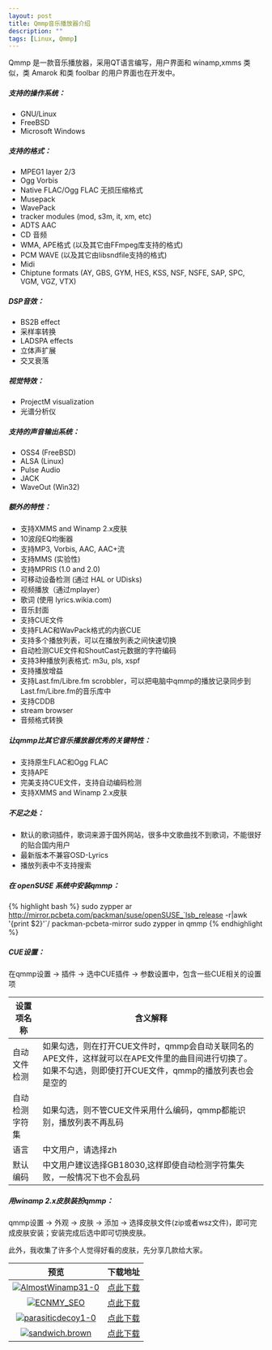 ```yaml
---
layout: post
title: Qmmp音乐播放器介绍
description: ""
tags: [Linux, Qmmp]
---
```


<style type="text/css"><!--
.thumbnail {
            width:10%;height:10%
        }
        .highlight {
            color:red
        }
--></style>
Qmmp 是一款音乐播放器，采用QT语言编写，用户界面和 winamp,xmms 类似，类 Amarok 和类 foolbar 的用户界面也在开发中。

##### 支持的操作系统：

-   GNU/Linux
-   FreeBSD
-   Microsoft Windows

##### 支持的格式：

-   MPEG1 layer 2/3
-   Ogg Vorbis
-   Native FLAC/Ogg FLAC 无损压缩格式
-   Musepack
-   WavePack
-   tracker modules (mod, s3m, it, xm, etc)
-   ADTS AAC
-   CD 音频
-   WMA, APE格式 (以及其它由FFmpeg库支持的格式)
-   PCM WAVE (以及其它由libsndfile支持的格式)
-   Midi
-   Chiptune formats (AY, GBS, GYM, HES, KSS, NSF, NSFE, SAP, SPC, VGM,
    VGZ, VTX)

##### DSP音效：

-   BS2B effect
-   采样率转换
-   LADSPA effects
-   立体声扩展
-   交叉衰落

##### 视觉特效：

-   ProjectM visualization
-   光谱分析仪

##### 支持的声音输出系统：

-   OSS4 (FreeBSD)
-   ALSA (Linux)
-   Pulse Audio
-   JACK
-   WaveOut (Win32)

##### 额外的特性：

-   支持XMMS and Winamp 2.x皮肤
-   10波段EQ均衡器
-   支持MP3, Vorbis, AAC, AAC+流
-   支持MMS (实验性)
-   支持MPRIS (1.0 and 2.0)
-   可移动设备检测 (通过 HAL or UDisks)
-   视频播放（通过mplayer）
-   歌词 (使用 lyrics.wikia.com)
-   音乐封面
-   支持CUE文件
-   支持FLAC和WavPack格式的内嵌CUE
-   支持多个播放列表，可以在播放列表之间快速切换
-   自动检测CUE文件和ShoutCast元数据的字符编码
-   支持3种播放列表格式: m3u, pls, xspf
-   支持播放增益
-   支持Last.fm/Libre.fm
    scrobbler，可以把电脑中qmmp的播放记录同步到Last.fm/Libre.fm的音乐库中
-   支持CDDB
-   stream browser
-   音频格式转换

##### 让qmmp比其它音乐播放器优秀的关键特性：

-   支持原生FLAC和Ogg FLAC
-   支持APE
-   完美支持CUE文件，支持自动编码检测
-   支持XMMS and Winamp 2.x皮肤

##### 不足之处：

-   默认的歌词插件，歌词来源于国外网站，很多中文歌曲找不到歌词，不能很好的贴合国内用户
-   最新版本不兼容OSD-Lyrics
-   播放列表中不支持搜索

##### 在 openSUSE 系统中安装qmmp：

{% highlight bash %} 
sudo zypper ar http://mirror.pcbeta.com/packman/suse/openSUSE_`lsb_release -r|awk  '{print $2}'`/ packman-pcbeta-mirror
sudo zypper in qmmp
{% endhighlight %}

##### CUE设置：

在qmmp设置 → 插件 → 选中CUE插件 → 参数设置中，包含一些CUE相关的设置项

| 设置项名称 | 含义解释
| ----- | -----
| 自动文件检测 | 如果勾选，则在打开CUE文件时，qmmp会自动关联同名的APE文件，这样就可以在APE文件里的曲目间进行切换了。如果不勾选，则即使打开CUE文件，qmmp的播放列表也会是空的
| 自动检测字符集 | 如果勾选，则不管CUE文件采用什么编码，qmmp都能识别，播放列表不再乱码
| 语言 | 中文用户，请选择zh
| 默认编码 | 中文用户建议选择GB18030,这样即使自动检测字符集失败，一般情况下也不会乱码

##### 用winamp 2.x皮肤装扮qmmp：

qmmp设置 → 外观 → 皮肤 → 添加 →
选择皮肤文件(zip或者wsz文件)，即可完成皮肤安装；安装完成后选中即可切换皮肤。

此外，我收集了许多个人觉得好看的皮肤，先分享几款给大家。


| 预览 | 下载地址 
|:-----:| :-----:
| [![](http://i.imgur.com/h9wFs.png "AlmostWinamp31-0")](http://imgur.com/h9wFs.png)  | [点此下载](http://dl.vmall.com/c09hhsbjb1)
| [![](http://i.imgur.com/7BoJk.png "ECNMY_SEO")](http://imgur.com/7BoJk.png)         | [点此下载](http://dl.vmall.com/c0zoozwuxd) 
| [![](http://i.imgur.com/HVRoy.png "parasiticdecoy1-0")](http://imgur.com/HVRoy.png) | [点此下载](http://dl.vmall.com/c0ltpwprle) 
| [![](http://i.imgur.com/WnMQ1.png "sandwich.brown")](http://imgur.com/WnMQ1.png)    | [点此下载](http://dl.vmall.com/c0v9j6ab41) 



